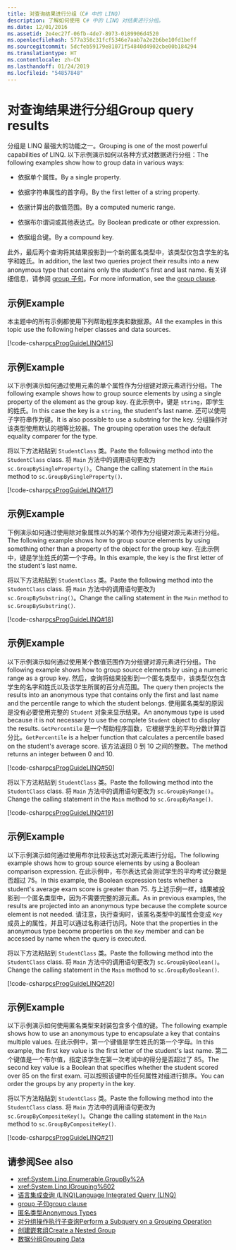 ```yaml
---
title: 对查询结果进行分组（C# 中的 LINQ）
description: 了解如何使用 C# 中的 LINQ 对结果进行分组。
ms.date: 12/01/2016
ms.assetid: 2e4ec27f-06fb-4de7-8973-0189906d4520
ms.openlocfilehash: 577a358c31fcf5346e7aab7a2e2b6be10fd1beff
ms.sourcegitcommit: 5dcfeb59179e81071f54840d4902cbe00b184294
ms.translationtype: HT
ms.contentlocale: zh-CN
ms.lasthandoff: 01/24/2019
ms.locfileid: "54857848"
---
```

# <a name="group-query-results"></a><span data-ttu-id="3b8e0-103">对查询结果进行分组</span><span class="sxs-lookup"><span data-stu-id="3b8e0-103">Group query results</span></span>

<span data-ttu-id="3b8e0-104">分组是 LINQ 最强大的功能之一。</span><span class="sxs-lookup"><span data-stu-id="3b8e0-104">Grouping is one of the most powerful capabilities of LINQ.</span></span> <span data-ttu-id="3b8e0-105">以下示例演示如何以各种方式对数据进行分组：</span><span class="sxs-lookup"><span data-stu-id="3b8e0-105">The following examples show how to group data in various ways:</span></span>

- <span data-ttu-id="3b8e0-106">依据单个属性。</span><span class="sxs-lookup"><span data-stu-id="3b8e0-106">By a single property.</span></span>

- <span data-ttu-id="3b8e0-107">依据字符串属性的首字母。</span><span class="sxs-lookup"><span data-stu-id="3b8e0-107">By the first letter of a string property.</span></span>

- <span data-ttu-id="3b8e0-108">依据计算出的数值范围。</span><span class="sxs-lookup"><span data-stu-id="3b8e0-108">By a computed numeric range.</span></span>

- <span data-ttu-id="3b8e0-109">依据布尔谓词或其他表达式。</span><span class="sxs-lookup"><span data-stu-id="3b8e0-109">By Boolean predicate or other expression.</span></span>

- <span data-ttu-id="3b8e0-110">依据组合键。</span><span class="sxs-lookup"><span data-stu-id="3b8e0-110">By a compound key.</span></span>

<span data-ttu-id="3b8e0-111">此外，最后两个查询将其结果投影到一个新的匿名类型中，该类型仅包含学生的名字和姓氏。</span><span class="sxs-lookup"><span data-stu-id="3b8e0-111">In addition, the last two queries project their results into a new anonymous type that contains only the student's first and last name.</span></span> <span data-ttu-id="3b8e0-112">有关详细信息，请参阅 [group 子句](../language-reference/keywords/group-clause.md)。</span><span class="sxs-lookup"><span data-stu-id="3b8e0-112">For more information, see the [group clause](../language-reference/keywords/group-clause.md).</span></span>

## <a name="example"></a><span data-ttu-id="3b8e0-113">示例</span><span class="sxs-lookup"><span data-stu-id="3b8e0-113">Example</span></span>

<span data-ttu-id="3b8e0-114">本主题中的所有示例都使用下列帮助程序类和数据源。</span><span class="sxs-lookup"><span data-stu-id="3b8e0-114">All the examples in this topic use the following helper classes and data sources.</span></span>

[!code-csharp[csProgGuideLINQ#15](~/samples/snippets/csharp/concepts/linq/how-to-group-query-results_1.cs)]

## <a name="example"></a><span data-ttu-id="3b8e0-115">示例</span><span class="sxs-lookup"><span data-stu-id="3b8e0-115">Example</span></span>

<span data-ttu-id="3b8e0-116">以下示例演示如何通过使用元素的单个属性作为分组键对源元素进行分组。</span><span class="sxs-lookup"><span data-stu-id="3b8e0-116">The following example shows how to group source elements by using a single property of the element as the group key.</span></span> <span data-ttu-id="3b8e0-117">在此示例中，键是 `string`，即学生的姓氏。</span><span class="sxs-lookup"><span data-stu-id="3b8e0-117">In this case the key is a `string`, the student's last name.</span></span> <span data-ttu-id="3b8e0-118">还可以使用子字符串作为键。</span><span class="sxs-lookup"><span data-stu-id="3b8e0-118">It is also possible to use a substring for the key.</span></span> <span data-ttu-id="3b8e0-119">分组操作对该类型使用默认的相等比较器。</span><span class="sxs-lookup"><span data-stu-id="3b8e0-119">The grouping operation uses the default equality comparer for the type.</span></span>

<span data-ttu-id="3b8e0-120">将以下方法粘贴到 `StudentClass` 类。</span><span class="sxs-lookup"><span data-stu-id="3b8e0-120">Paste the following method into the `StudentClass` class.</span></span> <span data-ttu-id="3b8e0-121">将 `Main` 方法中的调用语句更改为 `sc.GroupBySingleProperty()`。</span><span class="sxs-lookup"><span data-stu-id="3b8e0-121">Change the calling statement in the `Main` method to `sc.GroupBySingleProperty()`.</span></span>

[!code-csharp[csProgGuideLINQ#17](~/samples/snippets/csharp/concepts/linq/how-to-group-query-results_2.cs)]

## <a name="example"></a><span data-ttu-id="3b8e0-122">示例</span><span class="sxs-lookup"><span data-stu-id="3b8e0-122">Example</span></span>

<span data-ttu-id="3b8e0-123">下例演示如何通过使用除对象属性以外的某个项作为分组键对源元素进行分组。</span><span class="sxs-lookup"><span data-stu-id="3b8e0-123">The following example shows how to group source elements by using something other than a property of the object for the group key.</span></span> <span data-ttu-id="3b8e0-124">在此示例中，键是学生姓氏的第一个字母。</span><span class="sxs-lookup"><span data-stu-id="3b8e0-124">In this example, the key is the first letter of the student's last name.</span></span>

<span data-ttu-id="3b8e0-125">将以下方法粘贴到 `StudentClass` 类。</span><span class="sxs-lookup"><span data-stu-id="3b8e0-125">Paste the following method into the `StudentClass` class.</span></span> <span data-ttu-id="3b8e0-126">将 `Main` 方法中的调用语句更改为 `sc.GroupBySubstring()`。</span><span class="sxs-lookup"><span data-stu-id="3b8e0-126">Change the calling statement in the `Main` method to `sc.GroupBySubstring()`.</span></span>

[!code-csharp[csProgGuideLINQ#18](~/samples/snippets/csharp/concepts/linq/how-to-group-query-results_3.cs)]

## <a name="example"></a><span data-ttu-id="3b8e0-127">示例</span><span class="sxs-lookup"><span data-stu-id="3b8e0-127">Example</span></span>

<span data-ttu-id="3b8e0-128">以下示例演示如何通过使用某个数值范围作为分组键对源元素进行分组。</span><span class="sxs-lookup"><span data-stu-id="3b8e0-128">The following example shows how to group source elements by using a numeric range as a group key.</span></span> <span data-ttu-id="3b8e0-129">然后，查询将结果投影到一个匿名类型中，该类型仅包含学生的名字和姓氏以及该学生所属的百分点范围。</span><span class="sxs-lookup"><span data-stu-id="3b8e0-129">The query then projects the results into an anonymous type that contains only the first and last name and the percentile range to which the student belongs.</span></span> <span data-ttu-id="3b8e0-130">使用匿名类型的原因是没有必要使用完整的 `Student` 对象来显示结果。</span><span class="sxs-lookup"><span data-stu-id="3b8e0-130">An anonymous type is used because it is not necessary to use the complete `Student` object to display the results.</span></span> <span data-ttu-id="3b8e0-131">`GetPercentile` 是一个帮助程序函数，它根据学生的平均分数计算百分比。</span><span class="sxs-lookup"><span data-stu-id="3b8e0-131">`GetPercentile` is a helper function that calculates a percentile based on the student's average score.</span></span> <span data-ttu-id="3b8e0-132">该方法返回 0 到 10 之间的整数。</span><span class="sxs-lookup"><span data-stu-id="3b8e0-132">The method returns an integer between 0 and 10.</span></span>

[!code-csharp[csProgGuideLINQ#50](~/samples/snippets/csharp/concepts/linq/how-to-group-query-results_4.cs)]

<span data-ttu-id="3b8e0-133">将以下方法粘贴到 `StudentClass` 类。</span><span class="sxs-lookup"><span data-stu-id="3b8e0-133">Paste the following method into the `StudentClass` class.</span></span> <span data-ttu-id="3b8e0-134">将 `Main` 方法中的调用语句更改为 `sc.GroupByRange()`。</span><span class="sxs-lookup"><span data-stu-id="3b8e0-134">Change the calling statement in the `Main` method to `sc.GroupByRange()`.</span></span>

[!code-csharp[csProgGuideLINQ#19](~/samples/snippets/csharp/concepts/linq/how-to-group-query-results_5.cs)]

## <a name="example"></a><span data-ttu-id="3b8e0-135">示例</span><span class="sxs-lookup"><span data-stu-id="3b8e0-135">Example</span></span>

<span data-ttu-id="3b8e0-136">以下示例演示如何通过使用布尔比较表达式对源元素进行分组。</span><span class="sxs-lookup"><span data-stu-id="3b8e0-136">The following example shows how to group source elements by using a Boolean comparison expression.</span></span> <span data-ttu-id="3b8e0-137">在此示例中，布尔表达式会测试学生的平均考试分数是否超过 75。</span><span class="sxs-lookup"><span data-stu-id="3b8e0-137">In this example, the Boolean expression tests whether a student's average exam score is greater than 75.</span></span> <span data-ttu-id="3b8e0-138">与上述示例一样，结果被投影到一个匿名类型中，因为不需要完整的源元素。</span><span class="sxs-lookup"><span data-stu-id="3b8e0-138">As in previous examples, the results are projected into an anonymous type because the complete source element is not needed.</span></span> <span data-ttu-id="3b8e0-139">请注意，执行查询时，该匿名类型中的属性会变成 `Key` 成员上的属性，并且可以通过名称进行访问。</span><span class="sxs-lookup"><span data-stu-id="3b8e0-139">Note that the properties in the anonymous type become properties on the `Key` member and can be accessed by name when the query is executed.</span></span>

<span data-ttu-id="3b8e0-140">将以下方法粘贴到 `StudentClass` 类。</span><span class="sxs-lookup"><span data-stu-id="3b8e0-140">Paste the following method into the `StudentClass` class.</span></span> <span data-ttu-id="3b8e0-141">将 `Main` 方法中的调用语句更改为 `sc.GroupByBoolean()`。</span><span class="sxs-lookup"><span data-stu-id="3b8e0-141">Change the calling statement in the `Main` method to `sc.GroupByBoolean()`.</span></span>

[!code-csharp[csProgGuideLINQ#20](~/samples/snippets/csharp/concepts/linq/how-to-group-query-results_6.cs)]

## <a name="example"></a><span data-ttu-id="3b8e0-142">示例</span><span class="sxs-lookup"><span data-stu-id="3b8e0-142">Example</span></span>

<span data-ttu-id="3b8e0-143">以下示例演示如何使用匿名类型来封装包含多个值的键。</span><span class="sxs-lookup"><span data-stu-id="3b8e0-143">The following example shows how to use an anonymous type to encapsulate a key that contains multiple values.</span></span> <span data-ttu-id="3b8e0-144">在此示例中，第一个键值是学生姓氏的第一个字母。</span><span class="sxs-lookup"><span data-stu-id="3b8e0-144">In this example, the first key value is the first letter of the student's last name.</span></span> <span data-ttu-id="3b8e0-145">第二个键值是一个布尔值，指定该学生在第一次考试中的得分是否超过了 85。</span><span class="sxs-lookup"><span data-stu-id="3b8e0-145">The second key value is a Boolean that specifies whether the student scored over 85 on the first exam.</span></span> <span data-ttu-id="3b8e0-146">可以按照该键中的任何属性对组进行排序。</span><span class="sxs-lookup"><span data-stu-id="3b8e0-146">You can order the groups by any property in the key.</span></span>

<span data-ttu-id="3b8e0-147">将以下方法粘贴到 `StudentClass` 类。</span><span class="sxs-lookup"><span data-stu-id="3b8e0-147">Paste the following method into the `StudentClass` class.</span></span> <span data-ttu-id="3b8e0-148">将 `Main` 方法中的调用语句更改为 `sc.GroupByCompositeKey()`。</span><span class="sxs-lookup"><span data-stu-id="3b8e0-148">Change the calling statement in the `Main` method to `sc.GroupByCompositeKey()`.</span></span>

[!code-csharp[csProgGuideLINQ#21](~/samples/snippets/csharp/concepts/linq/how-to-group-query-results_7.cs)]

## <a name="see-also"></a><span data-ttu-id="3b8e0-149">请参阅</span><span class="sxs-lookup"><span data-stu-id="3b8e0-149">See also</span></span>

- <xref:System.Linq.Enumerable.GroupBy%2A>
- <xref:System.Linq.IGrouping%602>
- [<span data-ttu-id="3b8e0-150">语言集成查询 (LINQ)</span><span class="sxs-lookup"><span data-stu-id="3b8e0-150">Language Integrated Query (LINQ)</span></span>](index.md)
- [<span data-ttu-id="3b8e0-151">group 子句</span><span class="sxs-lookup"><span data-stu-id="3b8e0-151">group clause</span></span>](../language-reference/keywords/group-clause.md)
- [<span data-ttu-id="3b8e0-152">匿名类型</span><span class="sxs-lookup"><span data-stu-id="3b8e0-152">Anonymous Types</span></span>](../programming-guide/classes-and-structs/anonymous-types.md)
- [<span data-ttu-id="3b8e0-153">对分组操作执行子查询</span><span class="sxs-lookup"><span data-stu-id="3b8e0-153">Perform a Subquery on a Grouping Operation</span></span>](perform-a-subquery-on-a-grouping-operation.md)
- [<span data-ttu-id="3b8e0-154">创建嵌套组</span><span class="sxs-lookup"><span data-stu-id="3b8e0-154">Create a Nested Group</span></span>](create-a-nested-group.md)
- [<span data-ttu-id="3b8e0-155">数据分组</span><span class="sxs-lookup"><span data-stu-id="3b8e0-155">Grouping Data</span></span>](../programming-guide/concepts/linq/grouping-data.md)

